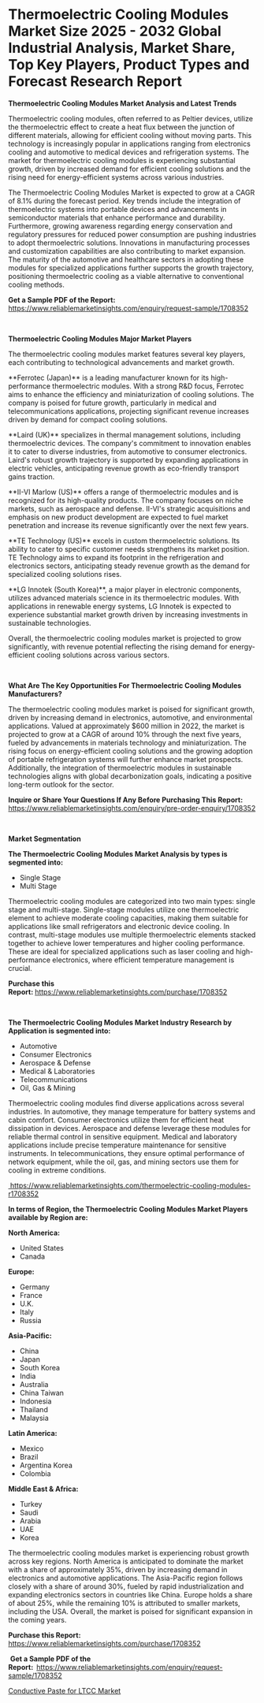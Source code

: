 <p><h1>Thermoelectric Cooling Modules Market Size 2025 - 2032 Global Industrial Analysis, Market Share, Top Key Players, Product Types and Forecast Research Report</h1></p><p><strong>Thermoelectric Cooling Modules Market Analysis and Latest Trends</strong></p>
<p><p>Thermoelectric cooling modules, often referred to as Peltier devices, utilize the thermoelectric effect to create a heat flux between the junction of different materials, allowing for efficient cooling without moving parts. This technology is increasingly popular in applications ranging from electronics cooling and automotive to medical devices and refrigeration systems. The market for thermoelectric cooling modules is experiencing substantial growth, driven by increased demand for efficient cooling solutions and the rising need for energy-efficient systems across various industries.</p><p>The Thermoelectric Cooling Modules Market is expected to grow at a CAGR of 8.1% during the forecast period. Key trends include the integration of thermoelectric systems into portable devices and advancements in semiconductor materials that enhance performance and durability. Furthermore, growing awareness regarding energy conservation and regulatory pressures for reduced power consumption are pushing industries to adopt thermoelectric solutions. Innovations in manufacturing processes and customization capabilities are also contributing to market expansion. The maturity of the automotive and healthcare sectors in adopting these modules for specialized applications further supports the growth trajectory, positioning thermoelectric cooling as a viable alternative to conventional cooling methods.</p></p>
<p><strong>Get a Sample PDF of the Report:&nbsp;</strong> <a href="https://www.reliablemarketinsights.com/enquiry/request-sample/1708352?utm_campaign=2642&utm_medium=2&utm_source=Github&utm_content=ia&utm_term=25032025&utm_id=thermoelectric-cooling-modules">https://www.reliablemarketinsights.com/enquiry/request-sample/1708352</a></p>
<p>&nbsp;</p>
<p><strong>Thermoelectric Cooling Modules Major Market Players</strong></p>
<p><p>The thermoelectric cooling modules market features several key players, each contributing to technological advancements and market growth. </p><p>**Ferrotec (Japan)** is a leading manufacturer known for its high-performance thermoelectric modules. With a strong R&D focus, Ferrotec aims to enhance the efficiency and miniaturization of cooling solutions. The company is poised for future growth, particularly in medical and telecommunications applications, projecting significant revenue increases driven by demand for compact cooling solutions.</p><p>**Laird (UK)** specializes in thermal management solutions, including thermoelectric devices. The company's commitment to innovation enables it to cater to diverse industries, from automotive to consumer electronics. Laird's robust growth trajectory is supported by expanding applications in electric vehicles, anticipating revenue growth as eco-friendly transport gains traction.</p><p>**II-VI Marlow (US)** offers a range of thermoelectric modules and is recognized for its high-quality products. The company focuses on niche markets, such as aerospace and defense. II-VI's strategic acquisitions and emphasis on new product development are expected to fuel market penetration and increase its revenue significantly over the next few years.</p><p>**TE Technology (US)** excels in custom thermoelectric solutions. Its ability to cater to specific customer needs strengthens its market position. TE Technology aims to expand its footprint in the refrigeration and electronics sectors, anticipating steady revenue growth as the demand for specialized cooling solutions rises.</p><p>**LG Innotek (South Korea)**, a major player in electronic components, utilizes advanced materials science in its thermoelectric modules. With applications in renewable energy systems, LG Innotek is expected to experience substantial market growth driven by increasing investments in sustainable technologies.</p><p>Overall, the thermoelectric cooling modules market is projected to grow significantly, with revenue potential reflecting the rising demand for energy-efficient cooling solutions across various sectors.</p></p>
<p>&nbsp;</p>
<p><strong>What Are The Key Opportunities For Thermoelectric Cooling Modules Manufacturers?</strong></p>
<p><p>The thermoelectric cooling modules market is poised for significant growth, driven by increasing demand in electronics, automotive, and environmental applications. Valued at approximately $600 million in 2022, the market is projected to grow at a CAGR of around 10% through the next five years, fueled by advancements in materials technology and miniaturization. The rising focus on energy-efficient cooling solutions and the growing adoption of portable refrigeration systems will further enhance market prospects. Additionally, the integration of thermoelectric modules in sustainable technologies aligns with global decarbonization goals, indicating a positive long-term outlook for the sector.</p></p>
<p><strong>Inquire or Share Your Questions If Any Before Purchasing This Report:</strong> <a href="https://www.reliablemarketinsights.com/enquiry/pre-order-enquiry/1708352?utm_campaign=2642&utm_medium=2&utm_source=Github&utm_content=ia&utm_term=25032025&utm_id=thermoelectric-cooling-modules">https://www.reliablemarketinsights.com/enquiry/pre-order-enquiry/1708352</a></p>
<p>&nbsp;</p>
<p><strong>Market Segmentation</strong></p>
<p><strong>The Thermoelectric Cooling Modules Market Analysis by types is segmented into:</strong></p>
<p><ul><li>Single Stage</li><li>Multi Stage</li></ul></p>
<p><p>Thermoelectric cooling modules are categorized into two main types: single stage and multi-stage. Single-stage modules utilize one thermoelectric element to achieve moderate cooling capacities, making them suitable for applications like small refrigerators and electronic device cooling. In contrast, multi-stage modules use multiple thermoelectric elements stacked together to achieve lower temperatures and higher cooling performance. These are ideal for specialized applications such as laser cooling and high-performance electronics, where efficient temperature management is crucial.</p></p>
<p><strong>Purchase this Report:&nbsp;</strong><a href="https://www.reliablemarketinsights.com/purchase/1708352?utm_campaign=2642&utm_medium=2&utm_source=Github&utm_content=ia&utm_term=25032025&utm_id=thermoelectric-cooling-modules">https://www.reliablemarketinsights.com/purchase/1708352</a></p>
<p>&nbsp;</p>
<p><strong>The Thermoelectric Cooling Modules Market Industry Research by Application is segmented into:</strong></p>
<p><ul><li>Automotive</li><li>Consumer Electronics</li><li>Aerospace & Defense</li><li>Medical & Laboratories</li><li>Telecommunications</li><li>Oil, Gas & Mining</li></ul></p>
<p><p>Thermoelectric cooling modules find diverse applications across several industries. In automotive, they manage temperature for battery systems and cabin comfort. Consumer electronics utilize them for efficient heat dissipation in devices. Aerospace and defense leverage these modules for reliable thermal control in sensitive equipment. Medical and laboratory applications include precise temperature maintenance for sensitive instruments. In telecommunications, they ensure optimal performance of network equipment, while the oil, gas, and mining sectors use them for cooling in extreme conditions.</p></p>
<p><a href="https://www.reliablemarketinsights.com/thermoelectric-cooling-modules-r1708352?utm_campaign=2642&utm_medium=2&utm_source=Github&utm_content=ia&utm_term=25032025&utm_id=thermoelectric-cooling-modules">&nbsp;https://www.reliablemarketinsights.com/thermoelectric-cooling-modules-r1708352</a></p>
<p><strong>In terms of Region, the Thermoelectric Cooling Modules Market Players available by Region are:</strong></p>
<p>
    <p> <strong> North America: </strong>
        <ul>
            <li>United States</li>
            <li>Canada</li>
        </ul>
        </p> 
    <p> <strong> Europe: </strong>
        <ul>
            <li>Germany</li>
            <li>France</li>
            <li>U.K.</li>
            <li>Italy</li>
            <li>Russia</li>
        </ul>
        </p> 
    <p> <strong> Asia-Pacific: </strong>
        <ul>
            <li>China</li>
            <li>Japan</li>
            <li>South Korea</li>
            <li>India</li>
            <li>Australia</li>
            <li>China Taiwan</li>
            <li>Indonesia</li>
            <li>Thailand</li>
            <li>Malaysia</li>
        </ul>
        </p> 
    <p> <strong> Latin America: </strong>
        <ul>
            <li>Mexico</li>
            <li>Brazil</li>
            <li>Argentina Korea</li>
            <li>Colombia</li>
        </ul>
        </p> 
    <p> <strong> Middle East & Africa: </strong>
        <ul>
            <li>Turkey</li>
            <li>Saudi</li>
            <li>Arabia</li>
            <li>UAE</li>
            <li>Korea</li>
        </ul>
    </p>
    </p>
<p><p>The thermoelectric cooling modules market is experiencing robust growth across key regions. North America is anticipated to dominate the market with a share of approximately 35%, driven by increasing demand in electronics and automotive applications. The Asia-Pacific region follows closely with a share of around 30%, fueled by rapid industrialization and expanding electronics sectors in countries like China. Europe holds a share of about 25%, while the remaining 10% is attributed to smaller markets, including the USA. Overall, the market is poised for significant expansion in the coming years.</p></p>
<p><strong>Purchase this Report: </strong><a href="https://www.reliablemarketinsights.com/purchase/1708352?utm_campaign=2642&utm_medium=2&utm_source=Github&utm_content=ia&utm_term=25032025&utm_id=thermoelectric-cooling-modules">https://www.reliablemarketinsights.com/purchase/1708352</a></p>
<p>&nbsp;<strong>Get a Sample PDF of the Report:&nbsp;&nbsp;</strong><a href="https://www.reliablemarketinsights.com/enquiry/request-sample/1708352?utm_campaign=2642&utm_medium=2&utm_source=Github&utm_content=ia&utm_term=25032025&utm_id=thermoelectric-cooling-modules">https://www.reliablemarketinsights.com/enquiry/request-sample/1708352</a></p>
<p><strong></strong></p>
<p><p><a href="https://github.com/ParvinKhatun77/Market-Research-Report-List-2/blob/main/conductive-paste-for-ltcc-market.md?utm_campaign=2642&utm_medium=2&utm_source=Github&utm_content=ia&utm_term=25032025&utm_id=thermoelectric-cooling-modules">Conductive Paste for LTCC Market</a></p></p>